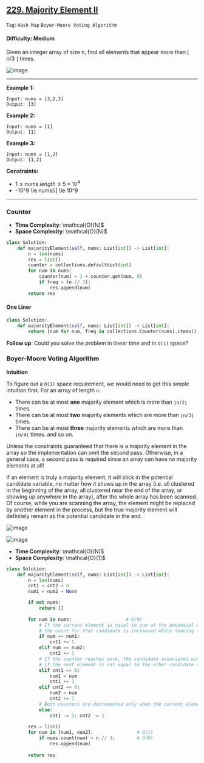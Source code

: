 ## [229. Majority Element II](https://leetcode.com/problems/majority-element-ii)

```Tag```: ```Hash Map``` ```Boyer-Moore Voting Algorithm```

#### Difficulty: Medium

Given an integer array of size n, find all elements that appear more than ⌊ n/3 ⌋ times.

![image](https://github.com/quananhle/Python/assets/35042430/bfe778e3-3c3d-4a76-ab02-16a1145ce5cf)

---

__Example 1:__
```
Input: nums = [3,2,3]
Output: [3]
```

__Example 2:__
```
Input: nums = [1]
Output: [1]
```

__Example 3:__
```
Input: nums = [1,2]
Output: [1,2]
```

__Constraints:__

- $1 \le nums.length \le 5 * 10^4$
- -10^9 \le nums[i] \le 10^9

---

### Counter

- __Time Complexity__: \mathcal{O}(N)$
- __Space Complexity__: \mathcal{O}(N)$

```Python
class Solution:
    def majorityElement(self, nums: List[int]) -> List[int]:
        n = len(nums)
        res = list()
        counter = collections.defaultdict(int)
        for num in nums:
            counter[num] = 1 + counter.get(num, 0)
            if freq > (n // 3):
                res.append(num)
        return res
```

#### One Liner

```Python
class Solution:
    def majorityElement(self, nums: List[int]) -> List[int]:
        return [num for num, freq in collections.Counter(nums).items() if freq > (len(nums) // 3)]
```

__Follow up__: Could you solve the problem in linear time and in ```O(1)``` space?

### Boyer-Moore Voting Algorithm

__Intuition__

To figure out a ```O(1)``` space requirement, we would need to get this simple intuition first. For an array of length ```n```:

- There can be at most __one__ majority element which is more than ```⌊n/2⌋``` times.
- There can be at most __two__ majority elements which are more than ```⌊n/3⌋``` times.
- There can be at most __three__ majority elements which are more than ```⌊n/4⌋``` times.
and so on.

Unless the constraints guaranteed that there is a majority element in the array so the implementation can omit the second pass. Otherwise, in a general case, a second pass is required since an array can have no majority elements at all!

If an element is truly a majority element, it will stick in the potential candidate variable, no matter how it shows up in the array (i.e. all clustered in the beginning of the array, all clustered near the end of the array, or showing up anywhere in the array), after the whole array has been scanned. Of course, while you are scanning the array, the element might be replaced by another element in the process, but the true majority element will definitely remain as the potential candidate in the end.

![image](https://github.com/quananhle/Python/assets/35042430/33a5d413-daf7-4e67-b1a4-359f6bca1426)

![image](https://github.com/quananhle/Python/assets/35042430/0e0e82d8-8afc-4076-85f0-e4ecc12788ff)

- __Time Complexity__: \mathcal{O}(N)$
- __Space Complexity__: \mathcal{O}(1)$

```Python
class Solution:
    def majorityElement(self, nums: List[int]) -> List[int]:
        n = len(nums)
        cnt1 = cnt2 = 0
        num1 = num2 = None

        if not nums:
            return []
        
        for num in nums:                    # O(N)
            # If the current element is equal to one of the potential candidate, 
            # the count for that candidate is increased while leaving the count of the other candidate as it is.
            if num == num1:
                cnt1 += 1
            elif num == num2:
                cnt2 += 1
            # If the counter reaches zero, the candidate associated with that counter will be replaced with the next element 
            # if the next element is not equal to the other candidate as well.
            elif cnt1 == 0:
                num1 = num
                cnt1 += 1
            elif cnt2 == 0:
                num2 = num
                cnt2 += 1
            # Both counters are decremented only when the current element is different from both candidates.
            else:
                cnt1 -= 1; cnt2 -= 1
        
        res = list()
        for num in [num1, num2]:                # O(1)
            if nums.count(num) > n // 3:        # O(N)
                res.append(num)
        
        return res
```
